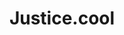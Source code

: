 ---
facebook: https://facebook.com/justicedotcool
logohandle: justicecool
sort: justicecool
title: Justice.cool
twitter: https://x.com/justicedotcool
website: https://justice.cool/
---